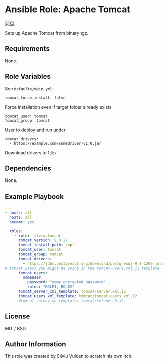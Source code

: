 # Ansible Role: Apache Tomcat

[![CI](https://github.com/silviuvulcan/ansible-role-tomcat/workflows/CI/badge.svg?event=push)](https://github.com/silviuvulcan/ansible-role-tomcat/actions?query=workflow%3ACI)

Sets up Apache Tomcat from binary tgz.

## Requirements

None.

## Role Variables

See `defaults/main.yml`:

    tomcat_force_install: false

Force installation even if target folder already exists

    tomcat_user: tomcat
    tomcat_group: tomcat

User to deploy and run under

    tomcat_drivers: 
      - https://example.com/somedriver-v1.0.jar

Download drivers to `lib/`

## Dependencies

None.

## Example Playbook

```yaml
---
- hosts: all
  hosts: all
  become: yes

  roles:
    - role: filviu.tomcat
      tomcat_version: 9.0.27
      tomcat_install_path: /opt
      tomcat_user: tomcat
      tomcat_group: tomcat
      tomcat_drivers:
        - https://jdbc.postgresql.org/download/postgresql-9.4-1206-jdbc4.jar
# tomcat_users you might be using in the tomcat-users.xml.j2 template
      tomcat_users:
        someuser:
          password: "some_encrypted_password"
          roles: "ROLE1, ROLE2"
      tomcat_server_xml_template: tomcat/server.xml.j2
      tomcat_users_xml_template: tomcat/tomcat-users.xml.j2
      #tomcat_setenv_sh_template: tomcat/setenv.sh.j2
```

## License

MIT / BSD

## Author Information

This role was created by Silviu Vulcan to scratch his own itch.

